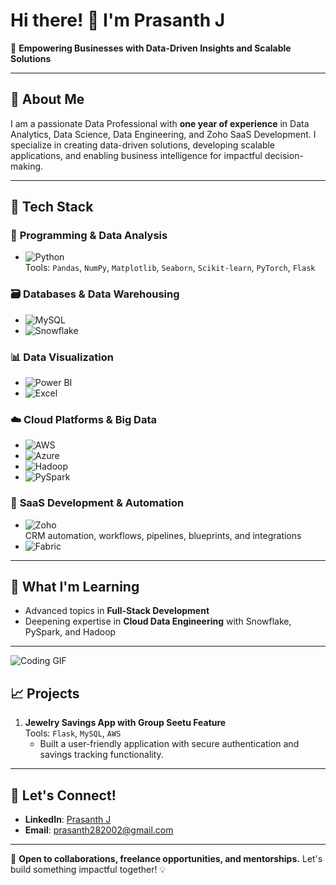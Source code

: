 # Hi there! 👋 I'm Prasanth J  

🚀 **Empowering Businesses with Data-Driven Insights and Scalable Solutions**

---

## 🌟 About Me
I am a passionate Data Professional with **one year of experience** in Data Analytics, Data Science, Data Engineering, and Zoho SaaS Development. I specialize in creating data-driven solutions, developing scalable applications, and enabling business intelligence for impactful decision-making.

---

## 🔧 Tech Stack

### 🐍 **Programming & Data Analysis**
- ![Python](https://img.shields.io/badge/-Python-3776AB?logo=python&logoColor=white)  
  Tools: `Pandas`, `NumPy`, `Matplotlib`, `Seaborn`, `Scikit-learn`, `PyTorch`, `Flask`

### 🗃️ **Databases & Data Warehousing**
- ![MySQL](https://img.shields.io/badge/-MySQL-4479A1?logo=mysql&logoColor=white)  
- ![Snowflake](https://img.shields.io/badge/-Snowflake-29B5E8?logo=snowflake&logoColor=white)

### 📊 **Data Visualization**
- ![Power BI](https://img.shields.io/badge/-Power%20BI-F2C811?logo=power-bi&logoColor=black)  
- ![Excel](https://img.shields.io/badge/-Advanced%20Excel-217346?logo=microsoft-excel&logoColor=white)

### ☁️ **Cloud Platforms & Big Data**
- ![AWS](https://img.shields.io/badge/-AWS-232F3E?logo=amazon-aws&logoColor=white)  
- ![Azure](https://img.shields.io/badge/-Azure-0078D4?logo=microsoft-azure&logoColor=white)  
- ![Hadoop](https://img.shields.io/badge/-Hadoop-66CCFF?logo=apache-hadoop&logoColor=black)  
- ![PySpark](https://img.shields.io/badge/-PySpark-FF9900?logo=apache-spark&logoColor=black)

### 🔗 **SaaS Development & Automation**
- ![Zoho](https://img.shields.io/badge/-Zoho-DC382D?logo=zoho&logoColor=white)  
  CRM automation, workflows, pipelines, blueprints, and integrations  
- ![Fabric](https://img.shields.io/badge/-Fabric-2C2D72?logo=python&logoColor=white)

---

## 🌱 What I'm Learning
- Advanced topics in **Full-Stack Development**
- Deepening expertise in **Cloud Data Engineering** with Snowflake, PySpark, and Hadoop

---

![Coding GIF](https://media.giphy.com/media/qgQUggAC3Pfv687qPC/giphy.gif)

## 📈 Projects
1. **Jewelry Savings App with Group Seetu Feature**  
   Tools: `Flask`, `MySQL`, `AWS`  
   - Built a user-friendly application with secure authentication and savings tracking functionality.  

---

## 💬 Let's Connect!
- **LinkedIn**: [Prasanth J](https://www.linkedin.com/in/prasanth-mj282002)
- **Email**: [prasanth282002@gmail.com](mailto:prasanth282002@gmail.com)

---

🎯 **Open to collaborations, freelance opportunities, and mentorships.** Let's build something impactful together! 💡
